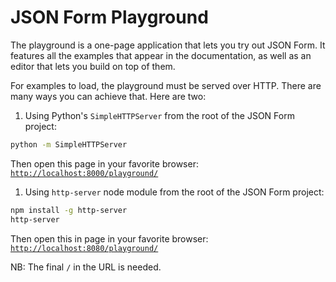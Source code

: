JSON Form Playground
=========

The playground is a one-page application that lets you try out JSON Form. It features all the examples that appear in the documentation, as well as an editor that lets you build on top of them.

For examples to load, the playground must be served over HTTP. There are many ways you can achieve that. Here are two:

1. Using Python's `SimpleHTTPServer` from the root of the JSON Form project:
```bash
python -m SimpleHTTPServer
```
Then open this page in your favorite browser:
[`http://localhost:8000/playground/`](http://localhost:8000/playground/)

1. Using `http-server` node module from the root of the JSON Form project:
```bash
npm install -g http-server
http-server
```
Then open this in page in your favorite browser:
[`http://localhost:8080/playground/`](http://localhost:8080/playground/)

NB: The final `/` in the URL is needed.